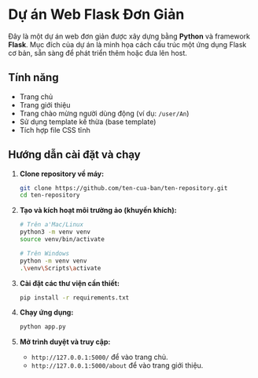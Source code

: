 # Dự án Web Flask Đơn Giản

Đây là một dự án web đơn giản được xây dựng bằng **Python** và framework **Flask**. Mục đích của dự án là minh họa cách cấu trúc một ứng dụng Flask cơ bản, sẵn sàng để phát triển thêm hoặc đưa lên host.

## Tính năng

- Trang chủ
- Trang giới thiệu
- Trang chào mừng người dùng động (ví dụ: `/user/An`)
- Sử dụng template kế thừa (base template)
- Tích hợp file CSS tĩnh

## Hướng dẫn cài đặt và chạy

1.  **Clone repository về máy:**
    ```bash
    git clone https://github.com/ten-cua-ban/ten-repository.git
    cd ten-repository
    ```

2.  **Tạo và kích hoạt môi trường ảo (khuyến khích):**
    ```bash
    # Trên a'Mac/Linux
    python3 -m venv venv
    source venv/bin/activate

    # Trên Windows
    python -m venv venv
    .\venv\Scripts\activate
    ```

3.  **Cài đặt các thư viện cần thiết:**
    ```bash
    pip install -r requirements.txt
    ```

4.  **Chạy ứng dụng:**
    ```bash
    python app.py
    ```

5.  **Mở trình duyệt và truy cập:**
    - `http://127.0.0.1:5000/` để vào trang chủ.
    - `http://127.0.0.1:5000/about` để vào trang giới thiệu.
